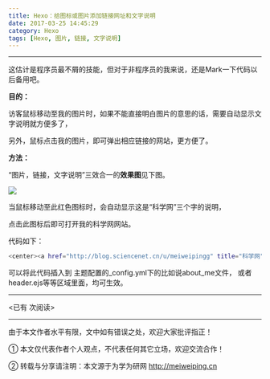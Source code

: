 ```yaml
---
title: Hexo：给图标或图片添加链接网址和文字说明
date: 2017-03-25 14:45:29
category: Hexo
tags: [Hexo, 图片, 链接, 文字说明]
---
```


---
	

这估计是程序员最不屑的技能，但对于非程序员的我来说，还是Mark一下代码以后备用吧。

**目的：**

访客鼠标移动至我的图片时，如果不能直接明白图片的意思的话，需要自动显示文字说明就方便多了，

另外，鼠标点击我的图片，即可弹出相应链接的网站，更方便了。

<!-- more -->

**方法：**

“图片，链接，文字说明”三效合一的**效果图**见下图。

<img src="https://ooo.0o0.ooo/2017/03/25/58d60a91a9a8d.png" align=center/>

当鼠标移动至此红色图标时，会自动显示这是“科学网”三个字的说明，

点击此图标后即可打开我的科学网网站。

代码如下：

``` bash
<center><a href="http://blog.sciencenet.cn/u/meiweipingg" title="科学网" target="_blank"><img src="http://i4.buimg.com/567571/0044520727e81248.png" width=15% height=15% ></a>
```

可以将此代码插入到 主题配置的_config.yml下的比如说about_me文件， 或者 header.ejs等等区域里面，均可生效。










---

<span id="busuanzi_container_page_pv">
<已有 <span id="busuanzi_value_page_pv"></span> 次阅读>
</span>

---


由于本文作者水平有限，文中如有错误之处，欢迎大家批评指正！

① 本文仅代表作者个人观点，不代表任何其它立场，欢迎交流合作！

② 转载与分享请注明：本文源于为学为研网 http://meiweiping.cn
